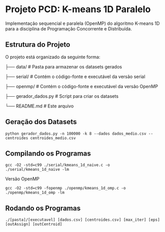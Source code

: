 # Projeto PCD: K-means 1D Paralelo

Implementação sequencial e paralela (OpenMP) do algoritmo K-means 1D para a disciplina de Programação Concorrente e Distribuída.

## Estrutura do Projeto

O projeto está organizado da seguinte forma:

├── data/             # Pasta para armazenar os datasets gerados

├── serial/           # Contém o código-fonte e executável da versão serial

├── openmp/           # Contém o código-fonte e executável da versão OpenMP

├── gerador_dados.py  # Script para criar os datasets

└── README.md         # Este arquivo

## Geração dos Datasets

```{python}
python gerador_dados.py -n 100000 -k 8 --dados dados_medio.csv --centroides centroides_medio.csv
```
## Compilando os Programas

```{c
gcc -O2 -std=c99 ./serial/kmeans_1d_naive.c -o ./serial/kmeans_1d_naive -lm
```

Versão OpenMP

```{c}
gcc -O2 -std=c99 -fopenmp ./openmp/kmeans_1d_omp.c -o ./openmp/kmeans_1d_omp -lm
```

## Rodando os Programas
```
./[pasta]/[executavel] [dados.csv] [centroides.csv] [max_iter] [eps] [outAssign] [outCentroid]
```
